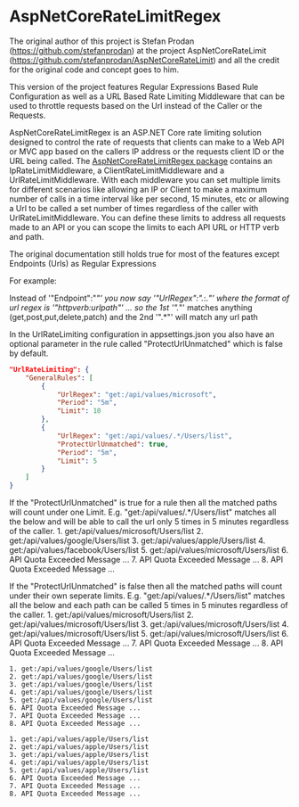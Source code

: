 AspNetCoreRateLimitRegex
==============

The original author of this project is Stefan Prodan (https://github.com/stefanprodan) at the project AspNetCoreRateLimit (https://github.com/stefanprodan/AspNetCoreRateLimit) and all the credit for the original code and concept goes to him.

This version of the project features Regular Expressions Based Rule Configuration as well as a URL Based Rate Limiting Middleware that can be used to throttle requests based on the Url instead of the Caller or the Requests.

AspNetCoreRateLimitRegex is an ASP.NET Core rate limiting solution designed to control the rate of requests that clients can make to a Web API or MVC app based on the callers IP address or the requests client ID or the URL being called.
The [AspNetCoreRateLimitRegex package](https://www.nuget.org/packages/AspNetCoreRateLimitRegex/) contains an IpRateLimitMiddleware, a ClientRateLimitMiddleware and a UrlRateLimitMiddleware.
With each middleware you can set multiple limits for different scenarios like allowing an IP or Client to make a maximum number of calls in a time interval like per second, 15 minutes, etc or allowing a Url to be called a set number of times regardless of the caller with UrlRateLimitMiddleware.
You can define these limits to address all requests made to an API or you can scope the limits to each API URL or HTTP verb and path.

The original documentation still holds true for most of the features except Endpoints (Urls) as Regular Expressions

For example:

Instead of '"Endpoint":"*"' you now say '"UrlRegex":".*:.*"' where the format of url regex is '"httpverb:urlpath"' ... so the 1st '".*"' matches anything (get,post,put,delete,patch) and the 2nd '".*"' will match any url path

In the UrlRateLimiting configuration in appsettings.json you also have an optional parameter in the rule called "ProtectUrlUnmatched" which is false by default.

```json
"UrlRateLimiting": {
	"GeneralRules": [
		{
			"UrlRegex": "get:/api/values/microsoft",
			"Period": "5m",
			"Limit": 10
		},
		{
			"UrlRegex": "get:/api/values/.*/Users/list",
			"ProtectUrlUnmatched": true,
			"Period": "5m",
			"Limit": 5
		}
	]
}
```

If the "ProtectUrlUnmatched" is true for a rule then all the matched paths will count under one Limit. E.g.
"get:/api/values/.*/Users/list" matches all the below and will be able to call the url only 5 times in 5 minutes regardless of the caller.
	1. get:/api/values/microsoft/Users/list
	2. get:/api/values/google/Users/list
	3. get:/api/values/apple/Users/list
	4. get:/api/values/facebook/Users/list
	5. get:/api/values/microsoft/Users/list
	6. API Quota Exceeded Message ...
	7. API Quota Exceeded Message ...
	8. API Quota Exceeded Message ...

If the "ProtectUrlUnmatched" is false then all the matched paths will count under their own seperate limits. E.g.
"get:/api/values/.*/Users/list" matches all the below and each path can be called 5 times in 5 minutes regardless of the caller.
	1. get:/api/values/microsoft/Users/list
	2. get:/api/values/microsoft/Users/list
	3. get:/api/values/microsoft/Users/list
	4. get:/api/values/microsoft/Users/list
	5. get:/api/values/microsoft/Users/list
	6. API Quota Exceeded Message ...
	7. API Quota Exceeded Message ...
	8. API Quota Exceeded Message ...	
	
	1. get:/api/values/google/Users/list
	2. get:/api/values/google/Users/list
	3. get:/api/values/google/Users/list
	4. get:/api/values/google/Users/list
	5. get:/api/values/google/Users/list
	6. API Quota Exceeded Message ...
	7. API Quota Exceeded Message ...
	8. API Quota Exceeded Message ...	
	
	1. get:/api/values/apple/Users/list
	2. get:/api/values/apple/Users/list
	3. get:/api/values/apple/Users/list
	4. get:/api/values/apple/Users/list
	5. get:/api/values/apple/Users/list
	6. API Quota Exceeded Message ...
	7. API Quota Exceeded Message ...
	8. API Quota Exceeded Message ...	
